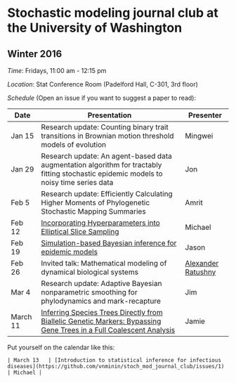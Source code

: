 # Stochastic modeling journal club at the University of Washington

## Winter 2016

*Time*: Fridays, 11:00 am - 12:15 pm

*Location*: Stat Conference Room (Padelford Hall, C-301, 3rd floor)

*Schedule* (Open an issue if you want to suggest a paper to read):

| Date | Presentation | Presenter |
|------|--------------|-----------|
| Jan 15 | Research update: Counting binary trait transitions in Brownian motion threshold models of evolution | Mingwei |
| Jan 29 | Research update: An agent-based data augmentation algorithm for tractably fitting stochastic epidemic models to noisy time series data | Jon|
|Feb 5 | Research update: Efficiently Calculating Higher Moments of Phylogenetic Stochastic Mapping Summaries| Amrit|
| Feb 12 | [Incorporating Hyperparameters into Elliptical Slice Sampling](http://homepages.inf.ed.ac.uk/imurray2/pub/10hypers/hypers.pdf) | Michael |
| Feb 19 | [Simulation-based Bayesian inference for epidemic models](http://www.sciencedirect.com/science/article/pii/S016794731200446X) | Jason |
| Feb 26 | Invited talk: Mathematical modeling of dynamical biological systems | [Alexander Ratushny](http://magnet.systemsbiology.net/aratushny/) |
| Mar 4  | Research update: Adaptive Bayesian nonparametric smoothing for phylodynamics and mark-recapture | Jim |
| March 11 | [Inferring Species Trees Directly from Biallelic Genetic Markers: Bypassing Gene Trees in a Full Coalescent Analysis](http://mbe.oxfordjournals.org/content/29/8/1917) | Jamie|
Put yourself on the calendar like this:
```
| March 13   | [Introduction to statistical inference for infectious diseases](https://github.com/vnminin/stoch_mod_journal_club/issues/1) | Michael |
```
